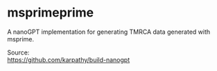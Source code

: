 # msprimeprime
A nanoGPT implementation for generating TMRCA data generated with msprime.

Source:   
https://github.com/karpathy/build-nanogpt
